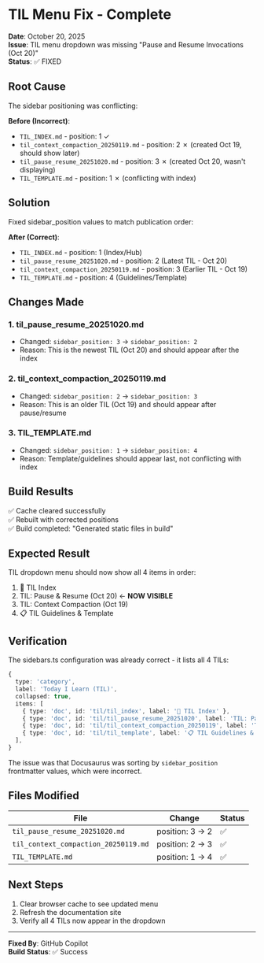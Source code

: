 # TIL Menu Fix - Complete

**Date**: October 20, 2025  
**Issue**: TIL menu dropdown was missing "Pause and Resume Invocations (Oct 20)"  
**Status**: ✅ FIXED

## Root Cause

The sidebar positioning was conflicting:

**Before (Incorrect)**:
- `TIL_INDEX.md` - position: 1 ✓
- `til_context_compaction_20250119.md` - position: 2 ✗ (created Oct 19, should show later)
- `til_pause_resume_20251020.md` - position: 3 ✗ (created Oct 20, wasn't displaying)
- `TIL_TEMPLATE.md` - position: 1 ✗ (conflicting with index)

## Solution

Fixed sidebar_position values to match publication order:

**After (Correct)**:
- `TIL_INDEX.md` - position: 1 (Index/Hub)
- `til_pause_resume_20251020.md` - position: 2 (Latest TIL - Oct 20)
- `til_context_compaction_20250119.md` - position: 3 (Earlier TIL - Oct 19)
- `TIL_TEMPLATE.md` - position: 4 (Guidelines/Template)

## Changes Made

### 1. til_pause_resume_20251020.md
- Changed: `sidebar_position: 3` → `sidebar_position: 2`
- Reason: This is the newest TIL (Oct 20) and should appear after the index

### 2. til_context_compaction_20250119.md
- Changed: `sidebar_position: 2` → `sidebar_position: 3`
- Reason: This is an older TIL (Oct 19) and should appear after pause/resume

### 3. TIL_TEMPLATE.md
- Changed: `sidebar_position: 1` → `sidebar_position: 4`
- Reason: Template/guidelines should appear last, not conflicting with index

## Build Results

✅ Cache cleared successfully  
✅ Rebuilt with corrected positions  
✅ Build completed: "Generated static files in build"  

## Expected Result

TIL dropdown menu should now show all 4 items in order:
1. 🎯 TIL Index
2. TIL: Pause & Resume (Oct 20) ← **NOW VISIBLE**
3. TIL: Context Compaction (Oct 19)
4. 📋 TIL Guidelines & Template

## Verification

The sidebars.ts configuration was already correct - it lists all 4 TILs:
```typescript
{
  type: 'category',
  label: 'Today I Learn (TIL)',
  collapsed: true,
  items: [
    { type: 'doc', id: 'til/til_index', label: '🎯 TIL Index' },
    { type: 'doc', id: 'til/til_pause_resume_20251020', label: 'TIL: Pause & Resume (Oct 20)' },
    { type: 'doc', id: 'til/til_context_compaction_20250119', label: 'TIL: Context Compaction (Oct 19)' },
    { type: 'doc', id: 'til/til_template', label: '📋 TIL Guidelines & Template' },
  ],
}
```

The issue was that Docusaurus was sorting by `sidebar_position` frontmatter values, which were incorrect.

## Files Modified

| File | Change | Status |
|------|--------|--------|
| `til_pause_resume_20251020.md` | position: 3 → 2 | ✅ |
| `til_context_compaction_20250119.md` | position: 2 → 3 | ✅ |
| `TIL_TEMPLATE.md` | position: 1 → 4 | ✅ |

## Next Steps

1. Clear browser cache to see updated menu
2. Refresh the documentation site
3. Verify all 4 TILs now appear in the dropdown

---

**Fixed By**: GitHub Copilot  
**Build Status**: ✅ Success
